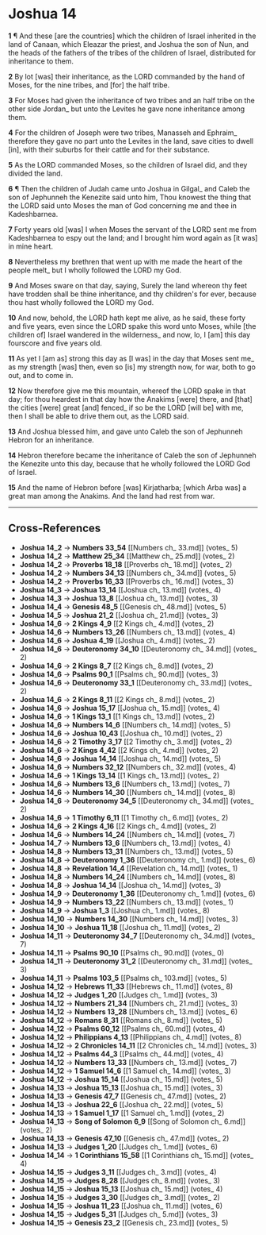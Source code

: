 # Joshua 14

**1** ¶ And these [are the countries] which the children of Israel inherited in the land of Canaan, which Eleazar the priest, and Joshua the son of Nun, and the heads of the fathers of the tribes of the children of Israel, distributed for inheritance to them.

**2** By lot [was] their inheritance, as the LORD commanded by the hand of Moses, for the nine tribes, and [for] the half tribe.

**3** For Moses had given the inheritance of two tribes and an half tribe on the other side Jordan_ but unto the Levites he gave none inheritance among them.

**4** For the children of Joseph were two tribes, Manasseh and Ephraim_ therefore they gave no part unto the Levites in the land, save cities to dwell [in], with their suburbs for their cattle and for their substance.

**5** As the LORD commanded Moses, so the children of Israel did, and they divided the land.

**6** ¶ Then the children of Judah came unto Joshua in Gilgal_ and Caleb the son of Jephunneh the Kenezite said unto him, Thou knowest the thing that the LORD said unto Moses the man of God concerning me and thee in Kadeshbarnea.

**7** Forty years old [was] I when Moses the servant of the LORD sent me from Kadeshbarnea to espy out the land; and I brought him word again as [it was] in mine heart.

**8** Nevertheless my brethren that went up with me made the heart of the people melt_ but I wholly followed the LORD my God.

**9** And Moses sware on that day, saying, Surely the land whereon thy feet have trodden shall be thine inheritance, and thy children's for ever, because thou hast wholly followed the LORD my God.

**10** And now, behold, the LORD hath kept me alive, as he said, these forty and five years, even since the LORD spake this word unto Moses, while [the children of] Israel wandered in the wilderness_ and now, lo, I [am] this day fourscore and five years old.

**11** As yet I [am as] strong this day as [I was] in the day that Moses sent me_ as my strength [was] then, even so [is] my strength now, for war, both to go out, and to come in.

**12** Now therefore give me this mountain, whereof the LORD spake in that day; for thou heardest in that day how the Anakims [were] there, and [that] the cities [were] great [and] fenced_ if so be the LORD [will be] with me, then I shall be able to drive them out, as the LORD said.

**13** And Joshua blessed him, and gave unto Caleb the son of Jephunneh Hebron for an inheritance.

**14** Hebron therefore became the inheritance of Caleb the son of Jephunneh the Kenezite unto this day, because that he wholly followed the LORD God of Israel.

**15** And the name of Hebron before [was] Kirjatharba; [which Arba was] a great man among the Anakims. And the land had rest from war.

---

## Cross-References

- **Joshua 14_2** → **Numbers 33_54** [[Numbers ch_ 33.md]] (votes_ 5)
- **Joshua 14_2** → **Matthew 25_34** [[Matthew ch_ 25.md]] (votes_ 2)
- **Joshua 14_2** → **Proverbs 18_18** [[Proverbs ch_ 18.md]] (votes_ 2)
- **Joshua 14_2** → **Numbers 34_13** [[Numbers ch_ 34.md]] (votes_ 5)
- **Joshua 14_2** → **Proverbs 16_33** [[Proverbs ch_ 16.md]] (votes_ 3)
- **Joshua 14_3** → **Joshua 13_14** [[Joshua ch_ 13.md]] (votes_ 4)
- **Joshua 14_3** → **Joshua 13_8** [[Joshua ch_ 13.md]] (votes_ 3)
- **Joshua 14_4** → **Genesis 48_5** [[Genesis ch_ 48.md]] (votes_ 5)
- **Joshua 14_5** → **Joshua 21_2** [[Joshua ch_ 21.md]] (votes_ 3)
- **Joshua 14_6** → **2 Kings 4_9** [[2 Kings ch_ 4.md]] (votes_ 2)
- **Joshua 14_6** → **Numbers 13_26** [[Numbers ch_ 13.md]] (votes_ 4)
- **Joshua 14_6** → **Joshua 4_19** [[Joshua ch_ 4.md]] (votes_ 2)
- **Joshua 14_6** → **Deuteronomy 34_10** [[Deuteronomy ch_ 34.md]] (votes_ 2)
- **Joshua 14_6** → **2 Kings 8_7** [[2 Kings ch_ 8.md]] (votes_ 2)
- **Joshua 14_6** → **Psalms 90_1** [[Psalms ch_ 90.md]] (votes_ 3)
- **Joshua 14_6** → **Deuteronomy 33_1** [[Deuteronomy ch_ 33.md]] (votes_ 2)
- **Joshua 14_6** → **2 Kings 8_11** [[2 Kings ch_ 8.md]] (votes_ 2)
- **Joshua 14_6** → **Joshua 15_17** [[Joshua ch_ 15.md]] (votes_ 4)
- **Joshua 14_6** → **1 Kings 13_1** [[1 Kings ch_ 13.md]] (votes_ 2)
- **Joshua 14_6** → **Numbers 14_6** [[Numbers ch_ 14.md]] (votes_ 5)
- **Joshua 14_6** → **Joshua 10_43** [[Joshua ch_ 10.md]] (votes_ 2)
- **Joshua 14_6** → **2 Timothy 3_17** [[2 Timothy ch_ 3.md]] (votes_ 2)
- **Joshua 14_6** → **2 Kings 4_42** [[2 Kings ch_ 4.md]] (votes_ 2)
- **Joshua 14_6** → **Joshua 14_14** [[Joshua ch_ 14.md]] (votes_ 5)
- **Joshua 14_6** → **Numbers 32_12** [[Numbers ch_ 32.md]] (votes_ 4)
- **Joshua 14_6** → **1 Kings 13_14** [[1 Kings ch_ 13.md]] (votes_ 2)
- **Joshua 14_6** → **Numbers 13_6** [[Numbers ch_ 13.md]] (votes_ 7)
- **Joshua 14_6** → **Numbers 14_30** [[Numbers ch_ 14.md]] (votes_ 8)
- **Joshua 14_6** → **Deuteronomy 34_5** [[Deuteronomy ch_ 34.md]] (votes_ 2)
- **Joshua 14_6** → **1 Timothy 6_11** [[1 Timothy ch_ 6.md]] (votes_ 2)
- **Joshua 14_6** → **2 Kings 4_16** [[2 Kings ch_ 4.md]] (votes_ 2)
- **Joshua 14_6** → **Numbers 14_24** [[Numbers ch_ 14.md]] (votes_ 7)
- **Joshua 14_7** → **Numbers 13_6** [[Numbers ch_ 13.md]] (votes_ 4)
- **Joshua 14_8** → **Numbers 13_31** [[Numbers ch_ 13.md]] (votes_ 5)
- **Joshua 14_8** → **Deuteronomy 1_36** [[Deuteronomy ch_ 1.md]] (votes_ 6)
- **Joshua 14_8** → **Revelation 14_4** [[Revelation ch_ 14.md]] (votes_ 1)
- **Joshua 14_8** → **Numbers 14_24** [[Numbers ch_ 14.md]] (votes_ 8)
- **Joshua 14_8** → **Joshua 14_14** [[Joshua ch_ 14.md]] (votes_ 3)
- **Joshua 14_9** → **Deuteronomy 1_36** [[Deuteronomy ch_ 1.md]] (votes_ 6)
- **Joshua 14_9** → **Numbers 13_22** [[Numbers ch_ 13.md]] (votes_ 1)
- **Joshua 14_9** → **Joshua 1_3** [[Joshua ch_ 1.md]] (votes_ 8)
- **Joshua 14_10** → **Numbers 14_30** [[Numbers ch_ 14.md]] (votes_ 3)
- **Joshua 14_10** → **Joshua 11_18** [[Joshua ch_ 11.md]] (votes_ 2)
- **Joshua 14_11** → **Deuteronomy 34_7** [[Deuteronomy ch_ 34.md]] (votes_ 7)
- **Joshua 14_11** → **Psalms 90_10** [[Psalms ch_ 90.md]] (votes_ 0)
- **Joshua 14_11** → **Deuteronomy 31_2** [[Deuteronomy ch_ 31.md]] (votes_ 3)
- **Joshua 14_11** → **Psalms 103_5** [[Psalms ch_ 103.md]] (votes_ 5)
- **Joshua 14_12** → **Hebrews 11_33** [[Hebrews ch_ 11.md]] (votes_ 8)
- **Joshua 14_12** → **Judges 1_20** [[Judges ch_ 1.md]] (votes_ 3)
- **Joshua 14_12** → **Numbers 21_34** [[Numbers ch_ 21.md]] (votes_ 3)
- **Joshua 14_12** → **Numbers 13_28** [[Numbers ch_ 13.md]] (votes_ 6)
- **Joshua 14_12** → **Romans 8_31** [[Romans ch_ 8.md]] (votes_ 5)
- **Joshua 14_12** → **Psalms 60_12** [[Psalms ch_ 60.md]] (votes_ 4)
- **Joshua 14_12** → **Philippians 4_13** [[Philippians ch_ 4.md]] (votes_ 8)
- **Joshua 14_12** → **2 Chronicles 14_11** [[2 Chronicles ch_ 14.md]] (votes_ 3)
- **Joshua 14_12** → **Psalms 44_3** [[Psalms ch_ 44.md]] (votes_ 4)
- **Joshua 14_12** → **Numbers 13_33** [[Numbers ch_ 13.md]] (votes_ 7)
- **Joshua 14_12** → **1 Samuel 14_6** [[1 Samuel ch_ 14.md]] (votes_ 3)
- **Joshua 14_12** → **Joshua 15_14** [[Joshua ch_ 15.md]] (votes_ 5)
- **Joshua 14_13** → **Joshua 15_13** [[Joshua ch_ 15.md]] (votes_ 3)
- **Joshua 14_13** → **Genesis 47_7** [[Genesis ch_ 47.md]] (votes_ 2)
- **Joshua 14_13** → **Joshua 22_6** [[Joshua ch_ 22.md]] (votes_ 5)
- **Joshua 14_13** → **1 Samuel 1_17** [[1 Samuel ch_ 1.md]] (votes_ 2)
- **Joshua 14_13** → **Song of Solomon 6_9** [[Song of Solomon ch_ 6.md]] (votes_ 2)
- **Joshua 14_13** → **Genesis 47_10** [[Genesis ch_ 47.md]] (votes_ 2)
- **Joshua 14_13** → **Judges 1_20** [[Judges ch_ 1.md]] (votes_ 6)
- **Joshua 14_14** → **1 Corinthians 15_58** [[1 Corinthians ch_ 15.md]] (votes_ 4)
- **Joshua 14_15** → **Judges 3_11** [[Judges ch_ 3.md]] (votes_ 4)
- **Joshua 14_15** → **Judges 8_28** [[Judges ch_ 8.md]] (votes_ 3)
- **Joshua 14_15** → **Joshua 15_13** [[Joshua ch_ 15.md]] (votes_ 4)
- **Joshua 14_15** → **Judges 3_30** [[Judges ch_ 3.md]] (votes_ 2)
- **Joshua 14_15** → **Joshua 11_23** [[Joshua ch_ 11.md]] (votes_ 6)
- **Joshua 14_15** → **Judges 5_31** [[Judges ch_ 5.md]] (votes_ 3)
- **Joshua 14_15** → **Genesis 23_2** [[Genesis ch_ 23.md]] (votes_ 5)
